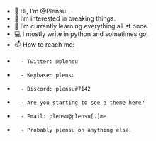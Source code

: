 - 👋 Hi, I’m @Plensu
- 👀 I’m interested in breaking things.
- 🌱 I’m currently learning everything all at once.
- 💻 I mostly write in python and sometimes go.  
- 📫 How to reach me:
-       - Twitter: @plensu
-       - Keybase: plensu
-       - Discord: plensu#7142
-       - Are you starting to see a theme here?
-       - Email: plensu@plensu[.]me
-       - Probably plensu on anything else.

